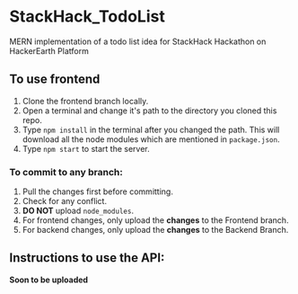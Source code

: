 # StackHack_TodoList
MERN implementation of a todo list idea for StackHack Hackathon on HackerEarth Platform


## To use frontend
1. Clone the frontend branch locally.
1. Open a terminal and change it's path to the directory you cloned this repo.
1. Type `npm install` in the terminal after you changed the path. This will download all the node modules which are mentioned in `package.json`.
1. Type `npm start` to start the server.

### To commit to any branch:
1. Pull the changes first before committing.
1. Check for any conflict.
1. **DO NOT** upload `node_modules`.
1. For frontend changes, only upload the **changes** to the Frontend branch.
1. For backend changes, only upload the **changes** to the Backend Branch.

## Instructions to use the API:
__Soon to be uploaded__ 
